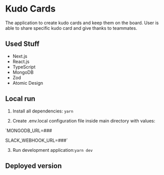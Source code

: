 # Kudo Cards

The application to create kudo cards and keep them on the board. User is able to share specific kudo card and give thanks to teammates.

## Used Stuff

- Next.js
- React.js
- TypeScript
- MongoDB
- Zod
- Atomic Design

## Local run

1. Install all dependencies: `yarn`

2. Create .env.local configuration file inside main directory with values:

`MONGODB_URL=###

SLACK_WEBHOOK_URL=###`

3. Run development application:`yarn dev`

## Deployed version
